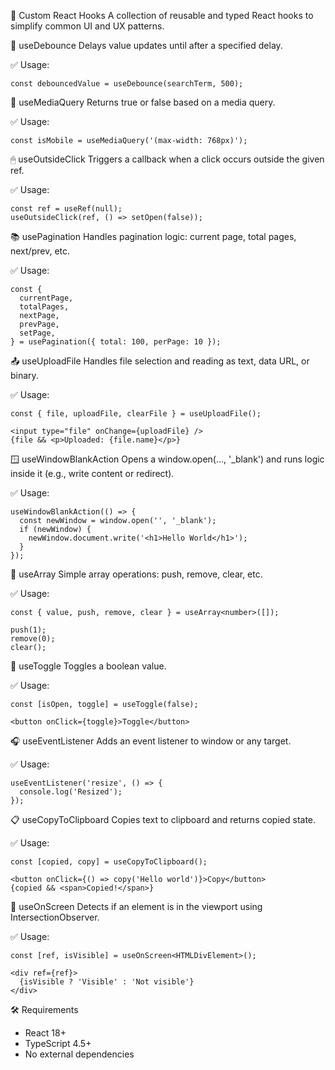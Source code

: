 🧩 Custom React Hooks
A collection of reusable and typed React hooks to simplify common UI and UX patterns.

🔁 useDebounce
Delays value updates until after a specified delay.

✅ Usage:
```
const debouncedValue = useDebounce(searchTerm, 500);
```

📱 useMediaQuery
Returns true or false based on a media query.

✅ Usage:

```
const isMobile = useMediaQuery('(max-width: 768px)');
```

🖱 useOutsideClick
Triggers a callback when a click occurs outside the given ref.

✅ Usage:

```
const ref = useRef(null);
useOutsideClick(ref, () => setOpen(false));
```

📚 usePagination
Handles pagination logic: current page, total pages, next/prev, etc.

✅ Usage:
```
const {
  currentPage,
  totalPages,
  nextPage,
  prevPage,
  setPage,
} = usePagination({ total: 100, perPage: 10 });
```

📤 useUploadFile
Handles file selection and reading as text, data URL, or binary.

✅ Usage:

```
const { file, uploadFile, clearFile } = useUploadFile();

<input type="file" onChange={uploadFile} />
{file && <p>Uploaded: {file.name}</p>}
```

🪟 useWindowBlankAction
Opens a window.open(..., '_blank') and runs logic inside it (e.g., write content or redirect).

✅ Usage:

```
useWindowBlankAction(() => {
  const newWindow = window.open('', '_blank');
  if (newWindow) {
    newWindow.document.write('<h1>Hello World</h1>');
  }
});
```

🧱 useArray
Simple array operations: push, remove, clear, etc.

✅ Usage:

```
const { value, push, remove, clear } = useArray<number>([]);

push(1);
remove(0);
clear();
```

🔀 useToggle
Toggles a boolean value.

✅ Usage:

```
const [isOpen, toggle] = useToggle(false);

<button onClick={toggle}>Toggle</button>
```

🎧 useEventListener
Adds an event listener to window or any target.

✅ Usage:

```
useEventListener('resize', () => {
  console.log('Resized');
});
```

📋 useCopyToClipboard
Copies text to clipboard and returns copied state.

✅ Usage:

```
const [copied, copy] = useCopyToClipboard();

<button onClick={() => copy('Hello world')}>Copy</button>
{copied && <span>Copied!</span>}
```

👀 useOnScreen
Detects if an element is in the viewport using IntersectionObserver.

✅ Usage:

```
const [ref, isVisible] = useOnScreen<HTMLDivElement>();

<div ref={ref}>
  {isVisible ? 'Visible' : 'Not visible'}
</div>
```

🛠 Requirements
* React 18+
* TypeScript 4.5+
* No external dependencies


